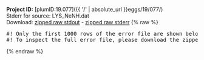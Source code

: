 **Project ID:** [plumID:19.077]({{ '/' | absolute_url }}eggs/19/077/)  
Stderr for source:  LYS_NeNH.dat   
Download: [zipped raw stdout](LYS_NeNH.dat.plumed_master.stdout.txt.zip) - [zipped raw stderr](LYS_NeNH.dat.plumed_master.stderr.txt.zip) 
{% raw %}
<pre>
#! Only the first 1000 rows of the error file are shown below
#! To inspect the full error file, please download the zipped raw stderr file above
</pre>
{% endraw %}
